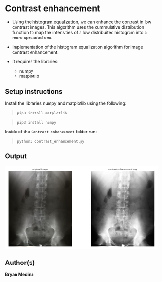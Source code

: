 # Contrast enhancement

- Using the [histogram equalization](https://en.wikipedia.org/wiki/Histogram_equalization), we can enhance the contrast in low contrast images. This algorithm uses the cummulative distribution function to map the intensities of a low distribuited histogram into a more spreaded one.

- Implementation of the histogram equalization algorithm for image contrast enhancement.
- It requires the libraries:
  - numpy
  - matplotlib

## Setup instructions

Install the libraries numpy and matplotlib using the following:

> `pip3 install matplotlib`

> `pip3 install numpy`

Inside of the `Contrast enhancement` folder run:

> `python3 contrast_enhancement.py`

## Output

![output example](images/example.png)

## Author(s)

**Bryan Medina**
